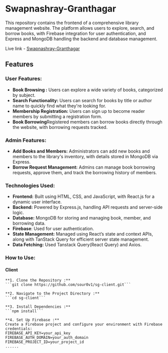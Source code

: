 # Swapnashray-Granthagar
This repository contains the frontend of a comprehensive library management website. The platform allows users to explore, search, and borrow books, with Firebase integration for user authentication, and Express and MongoDB handling the backend and database management.

Live link - [Swapnashray-Granthagar](https://swapnashray-granthagar.web.app/)

## Features  

  ### User Features:  
   - **Book Browsing :** Users can explore a wide variety of books, categorized by subject.  
   - **Search Functionality:** Users can search for books by title or author name to quickly find what they're looking for.  
   - **Membership Registration:** Users can sign up to become reader members by submitting a registration form.  
   - **Book Borrowing**Registered members can borrow books directly through the website, with borrowing requests tracked.  
   
  ### Admin Features:  
   - **Add Books and Members:** Administrators can add new books and members to the library's inventory, with details stored in MongoDB via Express.     
   - **Borrow Request Management:** Admins can manage book borrowing requests, approve them, and track the borrowing history of members.  
 
   ### Technologies Used:
   - **Frontend:** Built using HTML, CSS, and JavaScript, with React.js for a dynamic user interface.  
   - **Backend:** Powered by Express.js, handling API requests and server-side logic.  
   - **Database:** MongoDB for storing and managing book, member, and borrowing data.
   - **Firebase**: Used for user authentication.  
   - **State Management:** Managed using React’s state and context APIs, along with TanStack Query for efficient server state management.   
   - **Data Fetching:**  Used Tanstack Query(React Query) and Axios.  
  
  ### How to Use:
   #### Client
    **1. Clone the Repository :**    
    ```git clone https://github.com/sour0v1/sg-client.git```  

    **2. Navigate to the Project Directory :**     
    ```cd sg-client```  

    **3. Install Dependencies :**     
    ```npm install```  

    **4. Set Up Firebase :**  
    Create a Firebase project and configure your environment with Firebase credentials:     
    FIREBASE_API_KEY=your_api_key  
    FIREBASE_AUTH_DOMAIN=your_auth_domain  
    FIREBASE_PROJECT_ID=your_project_id  
    ......

